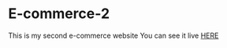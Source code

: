 # E-commerce-2
This is my second e-commerce website
You can see it live <a href="https://mhasan1037.github.io/E-commerce-2/">HERE</a>
